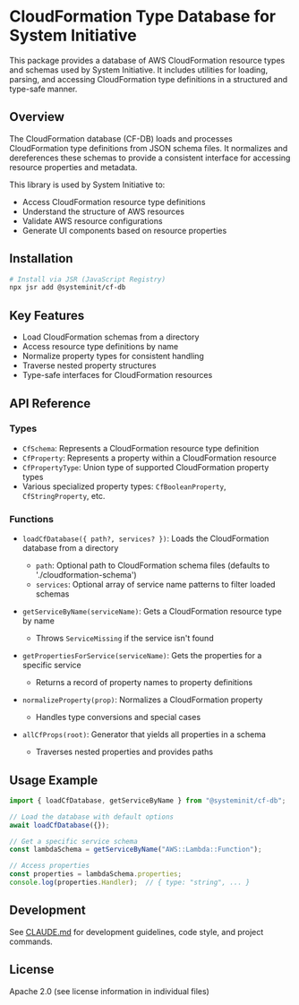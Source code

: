 # CloudFormation Type Database for System Initiative

This package provides a database of AWS CloudFormation resource types and schemas used by System Initiative. It includes utilities for loading, parsing, and accessing CloudFormation type definitions in a structured and type-safe manner.

## Overview

The CloudFormation database (CF-DB) loads and processes CloudFormation type definitions from JSON schema files. It normalizes and dereferences these schemas to provide a consistent interface for accessing resource properties and metadata.

This library is used by System Initiative to:
- Access CloudFormation resource type definitions
- Understand the structure of AWS resources
- Validate AWS resource configurations
- Generate UI components based on resource properties

## Installation

```bash
# Install via JSR (JavaScript Registry)
npx jsr add @systeminit/cf-db
```

## Key Features

- Load CloudFormation schemas from a directory
- Access resource type definitions by name
- Normalize property types for consistent handling
- Traverse nested property structures
- Type-safe interfaces for CloudFormation resources

## API Reference

### Types

- `CfSchema`: Represents a CloudFormation resource type definition
- `CfProperty`: Represents a property within a CloudFormation resource
- `CfPropertyType`: Union type of supported CloudFormation property types
- Various specialized property types: `CfBooleanProperty`, `CfStringProperty`, etc.

### Functions

- `loadCfDatabase({ path?, services? })`: Loads the CloudFormation database from a directory
  - `path`: Optional path to CloudFormation schema files (defaults to './cloudformation-schema')
  - `services`: Optional array of service name patterns to filter loaded schemas

- `getServiceByName(serviceName)`: Gets a CloudFormation resource type by name
  - Throws `ServiceMissing` if the service isn't found

- `getPropertiesForService(serviceName)`: Gets the properties for a specific service
  - Returns a record of property names to property definitions

- `normalizeProperty(prop)`: Normalizes a CloudFormation property
  - Handles type conversions and special cases

- `allCfProps(root)`: Generator that yields all properties in a schema
  - Traverses nested properties and provides paths

## Usage Example

```typescript
import { loadCfDatabase, getServiceByName } from "@systeminit/cf-db";

// Load the database with default options
await loadCfDatabase({});

// Get a specific service schema
const lambdaSchema = getServiceByName("AWS::Lambda::Function");

// Access properties
const properties = lambdaSchema.properties;
console.log(properties.Handler);  // { type: "string", ... }
```

## Development

See [CLAUDE.md](./CLAUDE.md) for development guidelines, code style, and project commands.

## License

Apache 2.0 (see license information in individual files)